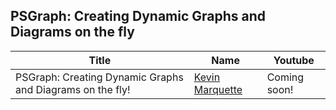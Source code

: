 ## PSGraph: Creating Dynamic Graphs and Diagrams on the fly

Title                                                                   | Name                                                 | Youtube
----------------------------------------------------------------------- | ---------------------------------------------------- | --------------------------------------
PSGraph: Creating Dynamic Graphs and Diagrams on the fly!                         | [Kevin Marquette](https://kevinmarquette.github.io/) | Coming soon!